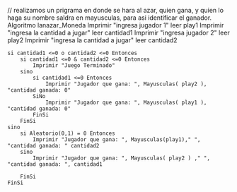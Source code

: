 // realizamos un prigrama en donde se hara al azar, quien gana, y quien lo haga su nombre saldra en mayusculas, para asi identificar el ganador.
Algoritmo lanazar_Moneda
	Imprimir "ingresa jugador 1"
	leer play1
	Imprimir "ingresa la cantidad a jugar"
	leer cantidad1
	Imprimir "ingresa jugador 2"
	leer play2
	Imprimir "ingresa la cantidad a jugar"
	leer cantidad2
	
	si cantidad1 <=0 o cantidad2 <=0 Entonces
		si cantidad1 <=0 & cantidad2 <=0 Entonces
			Imprimir "Juego Terminado"
		sino 
			si cantidad1 <=0 Entonces
				Imprimir "Jugador que gana: ", Mayusculas( play2 ), "cantidad ganada: 0"
			SiNo
				Imprimir "Jugador que gana: ", Mayusculas( play1 ), "cantidad ganada: 0" 
			FinSi
		FinSi
	sino 
		si Aleatorio(0,1) = 0 Entonces
			Imprimir "Jugador que gana: ", Mayusculas(play1)," ", "cantidad ganada: " cantidad2
		sino 
			Imprimir "Jugador que gana: ", Mayusculas( play2 ) ," ",  "cantidad ganada: ", cantidad1

		FinSi
	FinSi
